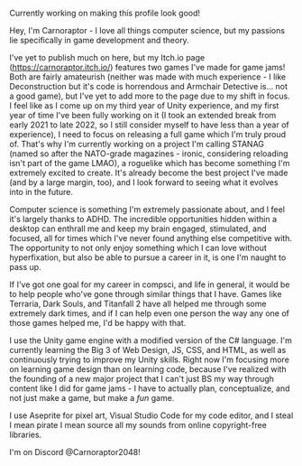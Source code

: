 Currently working on making this profile look good!

Hey, I'm Carnoraptor - I love all things computer science, but my passions lie specifically in game development and theory. 

I've yet to publish much on here, but my Itch.io page (https://carnoraptor.itch.io/) features two games I've made for game jams! Both are fairly amateurish (neither was made with much experience - I like Deconstruction but it's code is horrendous and Armchair Detective is... not a good game), but I've yet to add more to the page due to my shift in focus. I feel like as I come up on my third year of Unity experience, and my first year of time I've been fully working on it (I took an extended break from early 2021 to late 2022, so I still consider myself to have less than a year of experience), I need to focus on releasing a full game which I'm truly proud of. That's why I'm currently working on a project I'm calling STANAG (named so after the NATO-grade magazines - ironic, considering reloading isn't part of the game LMAO), a roguelike which has become something I'm extremely excited to create. It's already become the best project I've made (and by a large margin, too), and I look forward to seeing what it evolves into in the future.

Computer science is something I'm extremely passionate about, and I feel it's largely thanks to ADHD. The incredible opportunities hidden within a desktop can enthrall me and keep my brain engaged, stimulated, and focused, all for times which I've never found anything else competitive with. The opportunity to not only enjoy something which I can love without hyperfixation, but also be able to pursue a career in it, is one I'm naught to pass up. 

If I've got one goal for my career in compsci, and life in general, it would be to help people who've gone through similar things that I have. Games like Terraria, Dark Souls, and Titanfall 2 have all helped me through some extremely dark times, and if I can help even one person the way any one of those games helped me, I'd be happy with that.

I use the Unity game engine with a modified version of the C# language. I'm currently learning the Big 3 of Web Design, JS, CSS, and HTML, as well as continuously trying to improve my Unity skills. Right now I'm focusing more on learning game design than on learning code, because I've realized with the founding of a new major project that I can't just BS my way through content like I did for game jams - I have to actually plan, conceptualize, and not just make a game, but make a *fun* game.

I use Aseprite for pixel art, Visual Studio Code for my code editor, and I steal I mean pirate I mean source all my sounds from online copyright-free libraries.

I'm on Discord @Carnoraptor2048!
